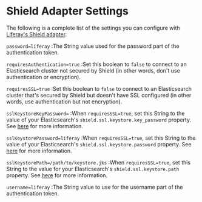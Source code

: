 # Shield Adapter Settings [](id=shield-adapter-settings)

The following is a complete list of the settings you can configure with
[Liferay's Shield adapter](/discover/deployment/-/knowledge_base/7-0/shield).

`password=liferay`
:The String value used for the password part of the authentication token.

`requiresAuthentication=true`
:Set this boolean to `false` to connect to an Elasticsearch cluster not secured
by Shield (in other words, don't use authentication or encryption). 

`requiresSSL=true`
:Set this boolean to `false` to connect to an Elasticsearch cluster that's
secured by Shield but doesn't have SSL configured (in other words, use
authentication but not encryption).

`sslKeystoreKeyPassword=`
:When `requiresSSL=true`, set this String to the value of your Elasticsearch's
`shield.ssl.keystore.key_password` property. See
[here](https://www.elastic.co/guide/en/shield/2.2/ssl-tls.html#enable-ssl) for
more information.

`sslKeystorePassword=liferay`
:When `requiresSSL=true`, set this String to the value of your Elasticsearch's
`shield.ssl.keystore.password` property. See
[here](https://www.elastic.co/guide/en/shield/2.2/ssl-tls.html#enable-ssl) for
more information.

`sslKeystorePath=/path/to/keystore.jks`
:When `requiresSSL=true`, set this String to the value for your Elasticsearch's
`shield.ssl.keystore.path` property. See
[here](https://www.elastic.co/guide/en/shield/2.2/ssl-tls.html#enable-ssl) for
more information.

`username=liferay`
:The String value to use for the username part of the authentication token.

